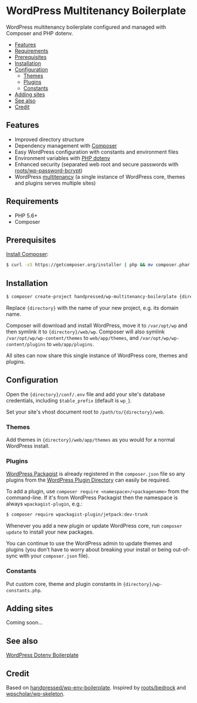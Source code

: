 # WordPress Multitenancy Boilerplate

WordPress multitenancy boilerplate configured and managed with Composer and PHP dotenv.

- [Features](#features)
- [Requirements](#requirements)
- [Prerequisites](#prerequisites)
- [Installation](#installation)
- [Configuration](#configuration)
	- [Themes](#themes)
	- [Plugins](#plugins)
	- [Constants](#constants)
- [Adding sites](#adding-sites)
- [See also](#see-also)
- [Credit](#credit)

## Features

- Improved directory structure
- Dependency management with [Composer](https://getcomposer.org)
- Easy WordPress configuration with constants and environment files
- Environment variables with [PHP dotenv](https://github.com/vlucas/phpdotenv)
- Enhanced security (separated web root and secure passwords with [roots/wp-password-bcrypt](https://github.com/roots/wp-password-bcrypt))
- WordPress [multitenancy](https://en.wikipedia.org/wiki/Multitenancy) (a single instance of WordPress core, themes and plugins serves multiple sites)

## Requirements

- PHP 5.6+
- Composer

## Prerequisites

[Install Composer](https://getcomposer.org/doc/00-intro.md):

```bash
$ curl -sS https://getcomposer.org/installer | php && mv composer.phar /usr/local/bin/composer
```

## Installation

```bash
$ composer create-project handpressed/wp-multitenancy-boilerplate {directory}
```

Replace `{directory}` with the name of your new project, e.g. its domain name.

Composer will download and install WordPress, move it to `/var/opt/wp` and then symlink it to `{directory}/web/wp`. Composer will also symlink `/var/opt/wp/wp-content/themes` to `web/app/themes`, and `/var/opt/wp/wp-content/plugins` to `web/app/plugins`.

All sites can now share this single instance of WordPress core, themes and plugins.

## Configuration

Open the `{directory}/conf/.env` file and add your site's database credentials, including `$table_prefix` (default is `wp_`).

Set your site's vhost document root to `/path/to/{directory}/web`.

### Themes

Add themes in `{directory}/web/app/themes` as you would for a normal WordPress install.

### Plugins

[WordPress Packagist](https://wpackagist.org) is already registered in the `composer.json` file so any plugins from the [WordPress Plugin Directory](https://wordpress.org/plugins/) can easily be required.

To add a plugin, use `composer require <namespace>/<packagename>` from the command-line. If it's from WordPress Packagist then the namespace is always `wpackagist-plugin`, e.g.:

```bash
$ composer require wpackagist-plugin/jetpack:dev-trunk
```

Whenever you add a new plugin or update WordPress core, run `composer update` to install your new packages.

You can continue to use the WordPress admin to update themes and plugins (you don’t have to worry about breaking your install or being out-of-sync with your `composer.json` file).

### Constants

Put custom core, theme and plugin constants in `{directory}/wp-constants.php`.

## Adding sites

Coming soon...

## See also

[WordPress Dotenv Boilerplate](https://github.com/handpressed/wp-env-boilerplate)

## Credit

Based on [handpressed/wp-env-boilerplate](https://github.com/handpressed/wp-env-boilerplate). Inspired by [roots/bedrock](https://github.com/roots/bedrock) and [wpscholar/wp-skeleton](https://github.com/wpscholar/wp-skeleton).